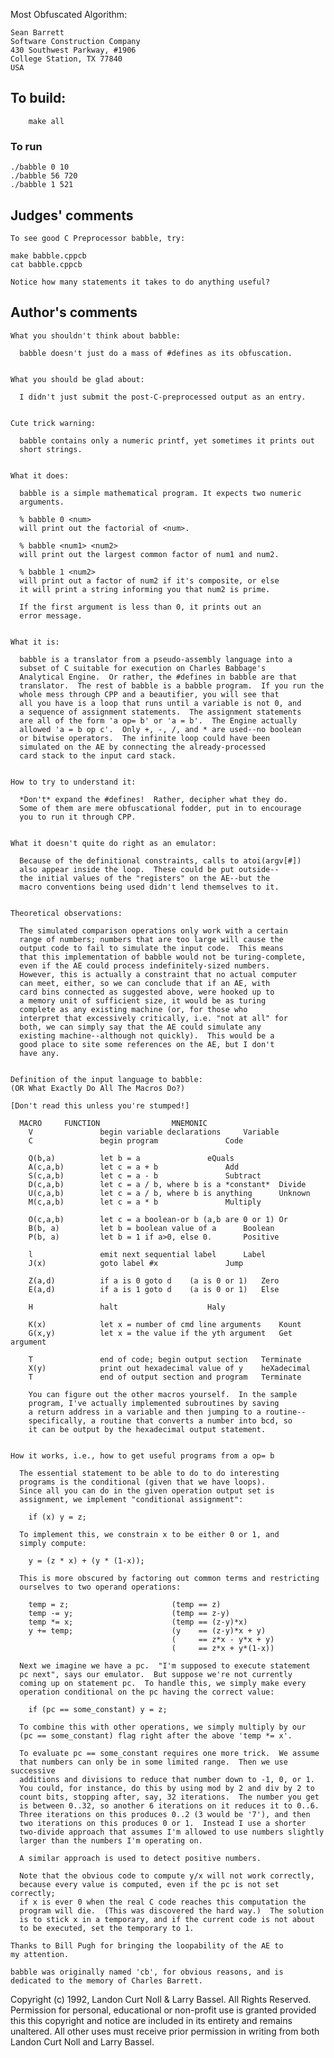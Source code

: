 Most Obfuscated Algorithm:

	Sean Barrett
	Software Construction Company
	430 Southwest Parkway, #1906
	College Station, TX 77840
	USA


## To build:

        make all

### To run

	./babble 0 10
	./babble 56 720
	./babble 1 521

## Judges' comments

    To see good C Preprocessor babble, try:

	make babble.cppcb
	cat babble.cppcb
    
    Notice how many statements it takes to do anything useful?

## Author's comments

    What you shouldn't think about babble:

      babble doesn't just do a mass of #defines as its obfuscation.


    What you should be glad about:

      I didn't just submit the post-C-preprocessed output as an entry.


    Cute trick warning:

      babble contains only a numeric printf, yet sometimes it prints out
      short strings.


    What it does:

      babble is a simple mathematical program. It expects two numeric
      arguments.

      % babble 0 <num>
      will print out the factorial of <num>.

      % babble <num1> <num2>
      will print out the largest common factor of num1 and num2.

      % babble 1 <num2>
      will print out a factor of num2 if it's composite, or else
      it will print a string informing you that num2 is prime.

      If the first argument is less than 0, it prints out an
      error message.


    What it is:

      babble is a translator from a pseudo-assembly language into a
      subset of C suitable for execution on Charles Babbage's
      Analytical Engine.  Or rather, the #defines in babble are that
      translator.  The rest of babble is a babble program.  If you run the
      whole mess through CPP and a beautifier, you will see that
      all you have is a loop that runs until a variable is not 0, and
      a sequence of assignment statements.  The assignment statements
      are all of the form 'a op= b' or 'a = b'.  The Engine actually
      allowed 'a = b op c'.  Only +, -, /, and * are used--no boolean
      or bitwise operators.  The infinite loop could have been
      simulated on the AE by connecting the already-processed 
      card stack to the input card stack.


    How to try to understand it:

      *Don't* expand the #defines!  Rather, decipher what they do.
      Some of them are mere obfuscational fodder, put in to encourage
      you to run it through CPP.


    What it doesn't quite do right as an emulator:

      Because of the definitional constraints, calls to atoi(argv[#])
      also appear inside the loop.  These could be put outside--
      the initial values of the "registers" on the AE--but the
      macro conventions being used didn't lend themselves to it.


    Theoretical observations:

      The simulated comparison operations only work with a certain
      range of numbers; numbers that are too large will cause the
      output code to fail to simulate the input code.  This means
      that this implementation of babble would not be turing-complete,
      even if the AE could process indefinitely-sized numbers.
      However, this is actually a constraint that no actual computer
      can meet, either, so we can conclude that if an AE, with
      card bins connected as suggested above, were hooked up to
      a memory unit of sufficient size, it would be as turing
      complete as any existing machine (or, for those who
      interpret that excessively critically, i.e. "not at all" for
      both, we can simply say that the AE could simulate any
      existing machine--although not quickly).  This would be a
      good place to site some references on the AE, but I don't
      have any.


    Definition of the input language to babble:
    (OR What Exactly Do All The Macros Do?)

    [Don't read this unless you're stumped!]


      MACRO		FUNCTION				MNEMONIC
        V               begin variable declarations		Variable
        C               begin program				Code

        Q(b,a)          let b = a				eQuals
        A(c,a,b)        let c = a + b				Add
        S(c,a,b)        let c = a - b				Subtract
        D(c,a,b)        let c = a / b, where b is a *constant*  Divide
        U(c,a,b)        let c = a / b, where b is anything      Unknown
        M(c,a,b)        let c = a * b				Multiply

        O(c,a,b)        let c = a boolean-or b (a,b are 0 or 1) Or
        B(b, a)         let b = boolean value of a		Boolean
        P(b, a)         let b = 1 if a>0, else 0.		Positive

        l               emit next sequential label		Label
        J(x)            goto label #x				Jump

        Z(a,d)          if a is 0 goto d    (a is 0 or 1)	Zero
        E(a,d)          if a is 1 goto d    (a is 0 or 1)	Else

        H               halt					Haly

        K(x)            let x = number of cmd line arguments	Kount
        G(x,y)          let x = the value if the yth argument   Get argument

        T               end of code; begin output section	Terminate
        X(y)            print out hexadecimal value of y	heXadecimal
        T               end of output section and program	Terminate

        You can figure out the other macros yourself.  In the sample
        program, I've actually implemented subroutines by saving
        a return address in a variable and then jumping to a routine--
        specifically, a routine that converts a number into bcd, so
        it can be output by the hexadecimal output statement.


    How it works, i.e., how to get useful programs from a op= b

      The essential statement to be able to do to do interesting
      programs is the conditional (given that we have loops).
      Since all you can do in the given operation output set is
      assignment, we implement "conditional assignment":

        if (x) y = z;

      To implement this, we constrain x to be either 0 or 1, and
      simply compute:

        y = (z * x) + (y * (1-x));

      This is more obscured by factoring out common terms and restricting
      ourselves to two operand operations:

        temp = z;                       (temp == z)
        temp -= y;                      (temp == z-y)
        temp *= x;                      (temp == (z-y)*x)
        y += temp;                      (y    == (z-y)*x + y)
                                        (     == z*x - y*x + y)
                                        (     == z*x + y*(1-x))

      Next we imagine we have a pc.  "I'm supposed to execute statement
      pc next", says our emulator.  But suppose we're not currently
      coming up on statement pc.  To handle this, we simply make every
      operation conditional on the pc having the correct value:

        if (pc == some_constant) y = z;

      To combine this with other operations, we simply multiply by our
      (pc == some_constant) flag right after the above 'temp *= x'.

      To evaluate pc == some_constant requires one more trick.  We assume
      that numbers can only be in some limited range.  Then we use successive
      additions and divisions to reduce that number down to -1, 0, or 1.
      You could, for instance, do this by using mod by 2 and div by 2 to
      count bits, stopping after, say, 32 iterations.  The number you get
      is between 0..32, so another 6 iterations on it reduces it to 0..6.
      Three iterations on this produces 0..2 (3 would be '7'), and then
      two iterations on this produces 0 or 1.  Instead I use a shorter
      two-divide approach that assumes I'm allowed to use numbers slightly 
      larger than the numbers I'm operating on.

      A similar approach is used to detect positive numbers.

      Note that the obvious code to compute y/x will not work correctly,
      because every value is computed, even if the pc is not set correctly;
      if x is ever 0 when the real C code reaches this computation the
      program will die.  (This was discovered the hard way.)  The solution
      is to stick x in a temporary, and if the current code is not about
      to be executed, set the temporary to 1.
  
    Thanks to Bill Pugh for bringing the loopability of the AE to
    my attention.

    babble was originally named 'cb', for obvious reasons, and is
    dedicated to the memory of Charles Barrett.

Copyright (c) 1992, Landon Curt Noll & Larry Bassel.
All Rights Reserved.  Permission for personal, educational or non-profit use is
granted provided this this copyright and notice are included in its entirety
and remains unaltered.  All other uses must receive prior permission in writing
from both Landon Curt Noll and Larry Bassel.
